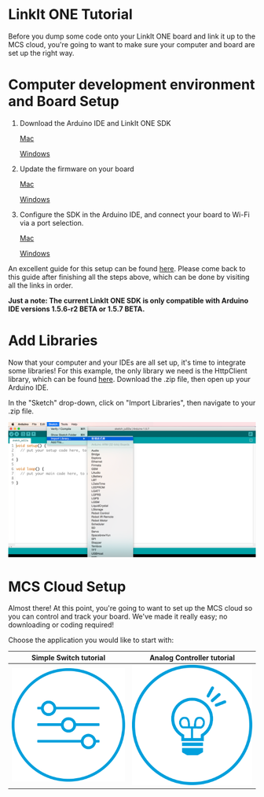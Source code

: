 # LinkIt ONE Tutorial

Before you dump some code onto your LinkIt ONE board and link it up to the MCS cloud, you're going to want to make sure your computer and board are set up the right way.

# Computer development environment and Board Setup


1. Download the Arduino IDE and LinkIt ONE SDK

    [Mac](http://labs.mediatek.com/site/global/developer_tools/mediatek_linkit/get-started/mac/install/)

    [Windows]( http://labs.mediatek.com/site/global/developer_tools/mediatek_linkit/get-started/windows/install/)
2. Update the firmware on your board

    [Mac](http://labs.mediatek.com/site/global/developer_tools/mediatek_linkit/get-started/mac/update/)

    [Windows](http://labs.mediatek.com/site/global/developer_tools/mediatek_linkit/get-started/windows/update/)

3. Configure the SDK in the Arduino IDE, and connect your board to Wi-Fi via a port selection.

    [Mac](http://labs.mediatek.com/site/global/developer_tools/mediatek_linkit/get-started/mac/configure/)

    [Windows](http://labs.mediatek.com/site/global/developer_tools/mediatek_linkit/get-started/windows/configure/)


An excellent guide for this setup can be found [here](http://labs.mediatek.com/site/global/developer_tools/mediatek_linkit/get-started/index.gsp). Please come back to this guide after finishing all the steps above, which can be done by visiting all the links in order.


**Just a note: The current LinkIt ONE SDK is only compatible with Arduino IDE versions 1.5.6-r2 BETA or 1.5.7 BETA.**


# Add Libraries

Now that your computer and your IDEs are all set up, it's time to integrate some libraries! For this example, the only library we need is the HttpClient library, which can be found [here](https://github.com/amcewen/HttpClient/releases). Download the .zip file, then open up your Arduino IDE.

In the "Sketch" drop-down, click on "Import Libraries", then navigate to your .zip file.

![](../images/Linkit_ONE/img_linkitone_24.png)

# MCS Cloud Setup
Almost there! At this point, you're going to want to set up the MCS cloud so you can control and track your board. We've made it really easy; no downloading or coding required!

Choose the application you would like to start with:

| Simple Switch tutorial | Analog Controller tutorial |
| -- | -- |
|[![](../images/Linkit_ONE/img_linkitone_25.png)](../tutorial/implementing_using_linkit_one)|[![](../images/Linkit_ONE/img_linkitone_26.png)](../tutorial/implementing_analog_using_linkit_one)|

